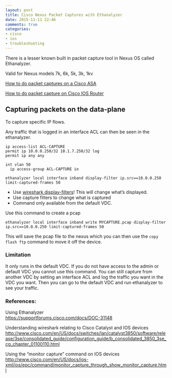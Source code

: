 ```yaml
---
layout: post
title: Cisco Nexus Packet Captures with Ethanalyzer
date: 2015-11-11 22:46
comments: true
categories:
- cisco
- ios
- troubleshooting
---
```

There is a lesser known built in packet capture tool in Nexus OS called Ethanalyzer.

Valid for Nexus models
7k, 6k, 5k, 3k, 1kv

[How to do packet captures on a Cisco ASA](/packet-captures-on-cisco-asa/)

[How to do packet capture on Cisco IOS Router](/packet-capture-for-cisco-ios-router/)

## Capturing packets on the data-plane

To capture specific IP flows.

Any traffic that is logged in an interface ACL can then be seen in the ethanalyzer.

```
ip access-list ACL-CAPTURE
permit ip 10.0.0.250/32 10.1.7.250/32 log
permit ip any any

int vlan 50
  ip access-group ACL-CAPTURE in

ethanalyzer local interface inband display-filter ip.src==10.0.0.250 limit-captured-frames 50
```

* Use [wireshark display-filters](http://packetlife.net/media/library/13/Wireshark_Display_Filters.pdf)! This will change what’s displayed.
* Use capture filters to change what is captured
* Command only available from the default VDC.

Use this command to create a pcap

```
ethanalyzer local interface inband write MYCAPTURE.pcap display-filter ip.src==10.0.0.250 limit-captured-frames 50
```
 
This will save the pcap file to the nexus which you can then use the `copy flash ftp` command to move it off the device.


 
### Limitation

It only runs in the default VDC. If you do not have access to the admin or default VDC you cannot use this command. You can still capture from another VDC by setting an interface ACL and log the traffic you want in the VDC you want. Then you can go to the default VDC and run ethanalyzer to see your traffic.

 
### References:

Using Ethanalyzer<br>
https://supportforums.cisco.com/docs/DOC-31148

Understanding wireshark relating to Cisco Catalyst and IOS devices<br>
http://www.cisco.com/en/US/docs/switches/lan/catalyst3850/software/release/3se/consolidated_guide/configuration_guide/b_consolidated_3850_3se_cg_chapter_01100110.html

Using the “monitor capture” command on IOS devices<br>
http://www.cisco.com/en/US/docs/ios-xml/ios/epc/command/monitor_capture_through_show_monitor_capture.html

 

 
